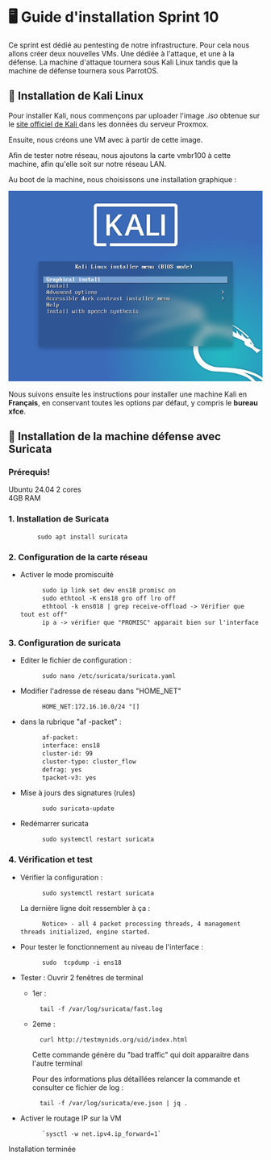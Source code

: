 # 🖥️ Guide d'installation Sprint 10

Ce sprint est dédié au pentesting de notre infrastructure. Pour cela nous allons créer deux nouvelles VMs. Une dédiée à l'attaque, et une à la défense. La machine d'attaque tournera sous Kali Linux tandis que la machine de défense tournera sous ParrotOS.

## 🐉 Installation de Kali Linux

Pour installer Kali, nous commençons par uploader l'image _.iso_ obtenue sur le [site officiel de Kali ](https://www.kali.org/get-kali/#kali-platforms) dans les données du serveur Proxmox.

Ensuite, nous créons une VM avec à partir de cette image.

Afin de tester notre réseau, nous ajoutons la carte vmbr100 à cette machine, afin qu'elle soit sur notre réseau LAN.

Au boot de la machine, nous choisissons une installation graphique :

![Installation graphique Kali](Ressources/installer_kali_graphique.png)

Nous suivons ensuite les instructions pour installer une machine Kali en **Français**, en conservant toutes les options par défaut, y compris le **bureau xfce**.

## 🦦 Installation de la machine défense avec Suricata

### Prérequis!
Ubuntu 24.04
2 cores            
4GB RAM

### 1. Installation de Suricata

            sudo apt install suricata  

### 2. Configuration de la carte réseau

- Activer le mode promiscuité

            sudo ip link set dev ens18 promisc on
            sudo ethtool -K ens18 gro off lro off
            ethtool -k ens018 | grep receive-offload -> Vérifier que  tout est off"
            ip a -> vérifier que "PROMISC" apparait bien sur l'interface

### 3. Configuration de suricata

- Editer le fichier de configuration  :

            sudo nano /etc/suricata/suricata.yaml


- Modifier l'adresse de réseau dans "HOME_NET"

            HOME_NET:172.16.10.0/24 "[]


- dans la rubrique "af -packet" :

            af-packet:
            interface: ens18
            cluster-id: 99
            cluster-type: cluster_flow
            defrag: yes
            tpacket-v3: yes

- Mise à jours des signatures (rules)

            sudo suricata-update

- Redémarrer suricata

            sudo systemctl restart suricata

### 4. Vérification et test

- Vérifier la configuration :

            sudo systemctl restart suricata

    La dernière ligne doit ressembler à ça :

            Notice> - all 4 packet processing threads, 4 management threads initialized, engine started.

- Pour tester le fonctionnement au niveau  de l'interface :

            sudo  tcpdump -i ens18


- Tester : Ouvrir 2 fenêtres de terminal 

    - 1er :

            tail -f /var/log/suricata/fast.log

    - 2eme :

            curl http://testmynids.org/uid/index.html 

        Cette commande génère du "bad traffic" qui doit apparaitre dans l'autre terminal

        Pour des informations plus détaillées relancer la commande et consulter ce fichier de log :

            tail -f /var/log/suricata/eve.json | jq .

- Activer le routage IP sur la VM

            `sysctl -w net.ipv4.ip_forward=1`


Installation terminée


 

